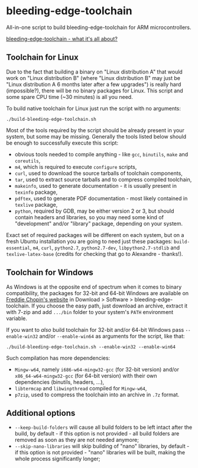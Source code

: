 bleeding-edge-toolchain
=======================

All-in-one script to build bleeding-edge-toolchain for ARM microcontrollers.

[bleeding-edge-toolchain - what it's all about?](http://www.freddiechopin.info/en/articles/35-arm/87-bleeding-edge-toolchain-o-co-chodzi)

Toolchain for Linux
-------------------

Due to the fact that building a binary on "Linux distribution A" that would work on "Linux distribution B" (where
"Linux distribution B" may just be "Linux distribution A 6 months later after a few upgrades") is really hard
(impossible?), there will be no binary packages for Linux. This script and some spare CPU time (~30 minutes) is all you
need.

To build native toolchain for Linux just run the script with no arguments:

`./build-bleeding-edge-toolchain.sh`

Most of the tools required by the script should be already present in your system, but some may be missing. Generally
the tools listed below should be enough to successfully execute this script:
- obvious tools needed to compile anything - like `gcc`, `binutils`, `make` and `coreutils`,
- `m4`, which is required to execute `configure` scripts,
- `curl`, used to download the source tarballs of toolchain components,
- `tar`, used to extract source tarballs and to compress compiled toolchain,
- `makeinfo`, used to generate documentation - it is usually present in `texinfo` package,
- `pdftex`, used to generate PDF documentation - most likely contained in `texlive` package,
- `python`, required by GDB, may be either version 2 or 3, but should contain headers and libraries, so you may need
some kind of "development" and/or "library" package, depending on your system.

Exact set of required packages will be different on each system, but on a fresh Ubuntu installation you are going to
need just these packages: `build-essential`, `m4`, `curl`, `python2.7`, `python2.7-dev`, `libpython2.7-stdlib` and
`texlive-latex-base` (credits for checking that go to Alexandre - thanks!).

Toolchain for Windows
---------------------

As Windows is at the opposite end of spectrum when it comes to binary compatibility, the packages for 32-bit and 64-bit
Windows are available on [Freddie Chopin's website](http://www.freddiechopin.info/) in Download > Software >
bleeding-edge-toolchain. If you choose the easy path, just download an archive, extract it with 7-zip and add `.../bin`
folder to your system's `PATH` environment variable.

If you want to _also_ build toolchain for 32-bit and/or 64-bit Windows pass `--enable-win32` and/or `--enable-win64` as
arguments for the script, like that:

`./build-bleeding-edge-toolchain.sh --enable-win32 --enable-win64`

Such compilation has more dependencies:
- `Mingw-w64`, namely `i686-w64-mingw32-gcc` (for 32-bit version) and/or `x86_64-w64-mingw32-gcc` (for 64-bit version)
with their own dependencies (binutils, headers, ...),
- `libtermcap` and `libwinpthread` compiled for `Mingw-w64`,
- `p7zip`, used to compress the toolchain into an archive in `.7z` format.

Additional options
------------------

- `--keep-build-folders` will cause all build folders to be left intact after the build, by default - if this option is
not provided - all build folders are removed as soon as they are not needed anymore;
- `--skip-nano-libraries` will skip building of "nano" libraries, by default - if this option is not provided - "nano"
libraries will be built, making the whole process significantly longer;
